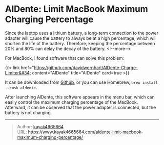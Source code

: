 # AlDente: Limit MacBook Maximum Charging Percentage

Since the laptop uses a lithium battery, a long-term connection to the power adapter will cause the battery to always be at a high percentage, which will shorten the life of the battery. Therefore, keeping the percentage between 20% and 80% can delay the decay of the battery.
&lt;!--more--&gt;

For MacBook, I found software that can solve this problem:

{{&lt; link href=&#34;https://github.com/davidwernhart/AlDente-Charge-Limiter&#34; content=&#34;AlDente&#34; title=&#34;AlDente&#34; card=true &gt;}}

It can be downloaded from [Github](https://github.com/davidwernhart/AlDente/releases), or you can use Homebrew, `brew install --cask aldente`.

After launching AlDente, this software appears in the menu bar, which can easily control the maximum charging percentage of the MacBook. Afterward, it can be observed that the power adapter is connected, but the battery is not charging.

---

> Author: [kayak4665664](https://github.com/kayak4665664)  
> URL: https://www.kayak4665664.com/aldente-limit-macbook-maximum-charging-percentage/  

